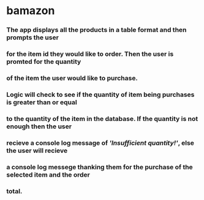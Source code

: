 # bamazon

### The app displays all the products in a table format and then prompts the user
### for the item id they would like to order. Then the user is promted for the quantity
### of the item the user would like to purchase.

### Logic will check to see if the quantity of item being purchases is greater than or equal 
### to the quantity of the item in the database. If the quantity is not enough then the user
### recieve a console log message of *'Insufficient quantity!'*, else the user will recieve
### a console log messege thanking them for the purchase of the selected item and the order
### total.
